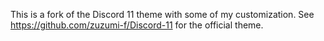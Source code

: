 This is a fork of the Discord 11 theme with some of my customization. See https://github.com/zuzumi-f/Discord-11 for the official theme. 
